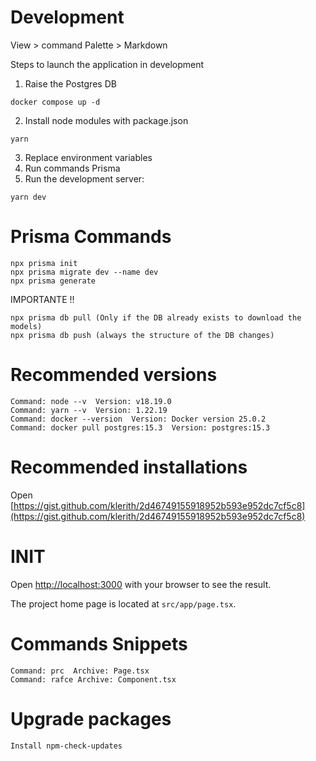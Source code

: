 # Development

View > command Palette > Markdown

Steps to launch the application in development

1. Raise the Postgres DB

```
docker compose up -d
```

2. Install node modules with package.json

```
yarn
```

3. Replace environment variables
4. Run commands Prisma
5. Run the development server:

```
yarn dev
```

# Prisma Commands

```
npx prisma init
npx prisma migrate dev --name dev
npx prisma generate
```

IMPORTANTE !!

```
npx prisma db pull (Only if the DB already exists to download the models)
npx prisma db push (always the structure of the DB changes)
```

# Recommended versions

```
Command: node --v  Version: v18.19.0
Command: yarn --v  Version: 1.22.19
Command: docker --version  Version: Docker version 25.0.2
Command: docker pull postgres:15.3  Version: postgres:15.3
```

# Recommended installations

Open [https://gist.github.com/klerith/2d46749155918952b593e952dc7cf5c8](https://gist.github.com/klerith/2d46749155918952b593e952dc7cf5c8)

# INIT

Open [http://localhost:3000](http://localhost:3000) with your browser to see the result.

The project home page is located at `src/app/page.tsx`.

# Commands Snippets

```
Command: prc  Archive: Page.tsx
Command: rafce Archive: Component.tsx
```

# Upgrade packages

```
Install npm-check-updates
```
